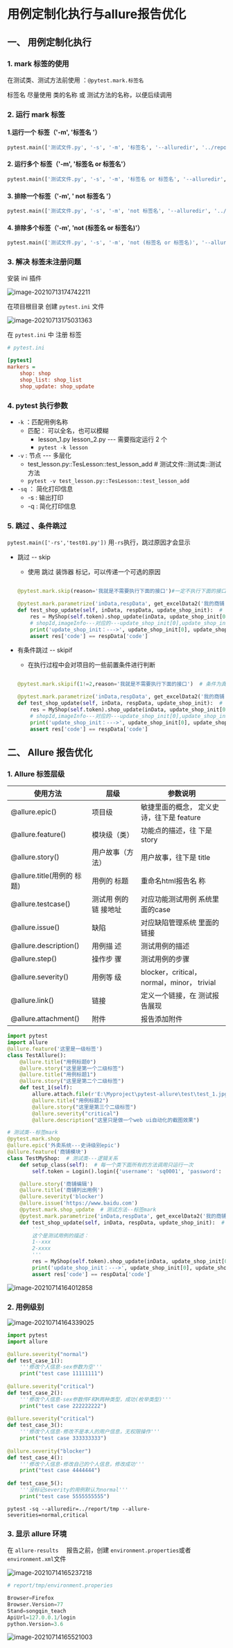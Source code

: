 # 用例定制化执行与allure报告优化

## 一、 用例定制化执行

### 1. mark 标签的使用

在测试类、测试方法前使用 ：`@pytest.mark.标签名` 

标签名 尽量使用 类的名称 或 测试方法的名称，以便后续调用

### 2. 运行 mark 标签

#### 1.运行一个 标签（'-m', '标签名 '）

```python
pytest.main(['测试文件.py', '-s', '-m', '标签名', '--alluredir', '../report/tmp'])
```

#### 2. 运行多个 标签（'-m', '标签名 or 标签名'）

```python
pytest.main(['测试文件.py', '-s', '-m', '标签名 or 标签名', '--alluredir', '../report/tmp'])
```

#### 3. 排除一个标签（'-m', ' not 标签名 '）

```python
pytest.main(['测试文件.py', '-s', '-m', 'not 标签名', '--alluredir', '../report/tmp'])
```

#### 4. 排除多个标签（'-m', 'not (标签名 or 标签名)'）

```python
pytest.main(['测试文件.py', '-s', '-m', 'not (标签名 or 标签名)', '--alluredir', '../report/tmp'])
```

### 3. 解决 标签未注册问题

安装 ini 插件

![image-20210713174742211](https://pupperc.com/img/20210713174742.png)

在项目根目录 创建 `pytest.ini` 文件

![image-20210713175031363](https://pupperc.com/img/20210713175031.png)

在 `pytest.ini` 中 注册 标签

```ini
# pytest.ini

[pytest]
markers =
    shop: shop
    shop_list: shop_list
    shop_update: shop_update
```

### 4. pytest 执行参数

-   `-k` ：匹配用例名称
    -   匹配： 可以全名，也可以模糊
        -   lesson_1.py lesson_2.py --- 需要指定运行 2 个
        -   `pytest -k lesson`
-   `-v` : 节点 --- 多层化
    -   test_lesson.py::TesLesson::test_lesson_add   # 测试文件::测试类::测试方法  
    -   `pytest -v test_lesson.py::TesLesson::test_lesson_add`  
-   `-sq` ： 简化打印信息
    -   -s  : 输出打印
    -   -q  : 简化打印信息  

### 5. 跳过 、条件跳过

`pytest.main(['-rs','test01.py'])` 用`-rs`执行，跳过原因才会显示  

-   跳过 -- skip

    -   使用 跳过 装饰器 标记，可以传递一个可选的原因

    ```python
    
    @pytest.mark.skip(reason='我就是不需要执行下面的接口')#一定不执行下面的接口
    
    @pytest.mark.parametrize('inData,respData', get_excelData2('我的商铺', 'updateshopping'))
    def test_shop_update(self, inData, respData, update_shop_init):  # 列出商铺
        res = MyShop(self.token).shop_update(inData, update_shop_init[0], update_shop_init[1])  # 商铺列出方法
        # shopId,imageInfo---对应的---update_shop_init[0],update_shop_init[1]
        print('update_shop_init：--->', update_shop_init[0], update_shop_init[1])
        assert res['code'] == respData['code']
    ```

-   有条件跳过 -- skipif

    -   在执行过程中会对项目的一些前置条件进行判断  

    ```python
    
    @pytest.mark.skipif(1!=2,reason='我就是不需要执行下面的接口')  # 条件为真，就跳过
    
    @pytest.mark.parametrize('inData,respData', get_excelData2('我的商铺', 'updateshopping'))
    def test_shop_update(self, inData, respData, update_shop_init):  # 列出商铺
        res = MyShop(self.token).shop_update(inData, update_shop_init[0], update_shop_init[1])  # 商铺列出方法
        # shopId,imageInfo---对应的---update_shop_init[0],update_shop_init[1]
        print('update_shop_init：--->', update_shop_init[0], update_shop_init[1])
        assert res['code'] == respData['code']
    ```


## 二、 Allure 报告优化

### 1. Allure 标签层级

| 使用方法                   | 层级                 | 参数说明                                    |
| -------------------------- | -------------------- | ------------------------------------------- |
| @allure.epic()             | 项目级          | 敏捷里面的概念， 定义史诗，往下是 feature   |
| @allure.feature()          | 模块级（类）        | 功能点的描述，往 下是story                  |
| @allure.story()            | 用户故事（方法）        | 用户故事，往下是 title                      |
| @allure.title(用例的 标题) | 用例的 标题          | 重命名html报告名 称                         |
| @allure.testcase()         | 测试用 例的链 接地址 | 对应功能测试用例 系统里面的case             |
| @allure.issue()            | 缺陷                 | 对应缺陷管理系统 里面的链接                 |
| @allure.description()      | 用例描 述            | 测试用例的描述                              |
| @allure.step()             | 操作步 骤            | 测试用例的步骤                              |
| @allure.severity()         | 用例等 级            | blocker，critical， normal，minor， trivial |
| @allure.link()       | 链接 | 定义一个链接，在 测试报告展现 |
| @allure.attachment() | 附件 | 报告添加附件                  |

```python
import pytest
import allure
@allure.feature('这里是一级标签')
class TestAllure():
    @allure.title("用例标题0")
    @allure.story("这里是第一个二级标签")
    @allure.title("用例标题1")
    @allure.story("这里是第二个二级标签")
    def test_1(self):
        allure.attach.file(r'E:\Myproject\pytest-allure\test\test_1.jpg', '我是附件截图的名字',attachment_type=allure.attachment_type.JPG)
        @allure.title("用例标题2")
        @allure.story("这里是第三个二级标签")
        @allure.severity("critical")
        @allure.description("这里只是做一个web ui自动化的截图效果")
```

```python
# 测试类--标签mark
@pytest.mark.shop
@allure.epic('外卖系统---史诗级别epic')
@allure.feature('商铺模块')
class TestMyShop:  # 测试类---逻辑关系
    def setup_class(self):  # 每一个类下面所有的方法调用只运行一次
        self.token = Login().login({'username': 'sq0001', 'password': '123456'}, getToken=True)

    @allure.story('商铺编辑')
    @allure.title('商铺列出用例')
    @allure.severity('blocker')
    @allure.issue('https://www.baidu.com')
    @pytest.mark.shop_update  # 测试方法--标签mark
    @pytest.mark.parametrize('inData,respData', get_excelData2('我的商铺', 'updateshopping'))
    def test_shop_update(self, inData, respData, update_shop_init):  # 列出商铺
        '''
        这个是测试用例的描述：
        1--xxx
        2-xxxx
        '''
        res = MyShop(self.token).shop_update(inData, update_shop_init[0], update_shop_init[1])  # 商铺列出方法
        print('update_shop_init：--->', update_shop_init[0], update_shop_init[1])
        assert res['code'] == respData['code']
```

![image-20210714164012858](https://pupperc.com/img/20210714164013.png)

### 2. 用例级别

![image-20210714164339025](https://pupperc.com/img/20210714164339.png)

```python
import pytest
import allure

@allure.severity("normal")
def test_case_1():
	'''修改个人信息-sex参数为空'''
	print("test case 11111111")
    
@allure.severity("critical")
def test_case_2():
	'''修改个人信息-sex参数传F和M两种类型，成功(枚举类型)'''
	print("test case 222222222")
    
@allure.severity("critical")
def test_case_3():
	'''修改个人信息-修改不是本人的用户信息，无权限操作'''
	print("test case 333333333")
    
@allure.severity("blocker")
def test_case_4():
	'''修改个人信息-修改自己的个人信息，修改成功'''
	print("test case 4444444")
    
def test_case_5():
	'''没标记severity的用例默认为normal'''
	print("test case 5555555555")
```

```shell
pytest -sq --alluredir=../report/tmp --allure-severities=normal,critical
```

### 3. 显示 allure 环境

在 `allure-results  ` 报告之前，创建 `environment.properties`或者`environment.xml`文件  

![image-20210714165237218](https://pupperc.com/img/20210714165237.png)

```python
# report/tmp/environment.properies

Browser=Firefox
Browser.Version=77
Stand=songqin_teach
ApiUrl=127.0.0.1/login
python.Version=3.6
```

![image-20210714165521003](https://pupperc.com/img/20210714165521.png)
